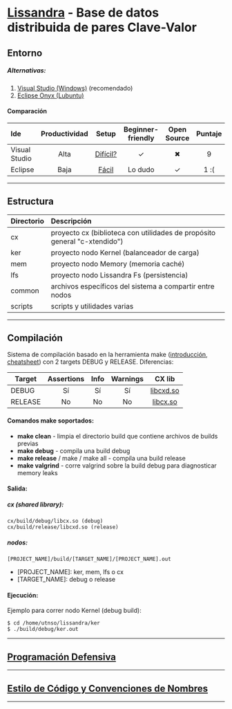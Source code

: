 [Lissandra](https://faq.utnso.com/lissandra) - Base de datos distribuida de pares Clave-Valor
============================================================================
## Entorno
##### Alternativas:
1. [Visual Studio (Windows)](https://github.com/sisoputnfrba/tp-2019-1c-foo-bar/wiki/Entorno:-Visual-Studio) (recomendado)
2. [Eclipse Onyx (Lubuntu)](https://github.com/sisoputnfrba/tp-2019-1c-foo-bar/wiki/Entorno:-Eclipse-Onyx)

#### Comparación
| Ide | Productividad | Setup | Beginner-friendly | Open Source | Puntaje |
|:--------------|:----------------:|:--------:|:-----------------:|:----------:|:-----------:|
| Visual Studio |Alta |[Difícil?](https://github.com/sisoputnfrba/tp-2019-1c-foo-bar/wiki/Entorno:-Visual-Studio) | ✓ | ✖ | 9 |
| Eclipse |Baja |[Fácil](https://github.com/sisoputnfrba/tp-2019-1c-foo-bar/wiki/Entorno:-Eclipse-Onyx) | Lo dudo | ✓ | 1 :( |

-------------------------------------------------------------
## Estructura
| Directorio | Descripción  |
| ----------|:-------------|
| cx        |proyecto cx (biblioteca con utilidades de propósito general "c-xtendido")|
| ker       |proyecto nodo Kernel (balanceador de carga)|
| mem       |proyecto nodo Memory (memoria caché)|
| lfs       |proyecto nodo Lissandra Fs (persistencia)|
| common    |archivos específicos del sistema a compartir entre nodos|
| scripts   |scripts y utilidades varias|

-------------------------------------------------------------
## Compilación
Sistema de compilación basado en la herramienta make ([introducción](https://www.youtube.com/watch?v=OHfMNqe-Fdw), [cheatsheet](https://devhints.io/makefile)) con 2 targets DEBUG y RELEASE. Diferencias:

| Target    | Assertions    | Info | Warnings | CX lib  |
| ----------|:-------------:|:-----:|:-------:|:-------:|
| DEBUG     |Sí             |Sí     |Sí       |[libcxd.so](#)|
| RELEASE   |No             |No     |No       |[libcx.so](#)|

#### Comandos make soportados:
* **make clean** - limpia el directorio build que contiene archivos de builds previas
* **make debug** - compila una build debug
* **make release** / make / make all - compila una build release 
* **make valgrind** - corre valgrind sobre la build debug para diagnosticar memory leaks

#### Salida:
##### cx (shared library):
```
cx/build/debug/libcx.so (debug)
cx/build/release/libcxd.so (release)
```
##### nodos:
```
[PROJECT_NAME]/build/[TARGET_NAME]/[PROJECT_NAME].out
```
* [PROJECT_NAME]: ker, mem, lfs o cx
* [TARGET_NAME]: debug o release
#### Ejecución:
Ejemplo para correr nodo Kernel (debug build):
```
$ cd /home/utnso/lissandra/ker
$ ./build/debug/ker.out
```

-------------------------------------------------------------
## [Programación Defensiva](https://github.com/sisoputnfrba/tp-2019-1c-foo-bar/wiki/Programaci%C3%B3n-Defensiva)
-------------------------------------------------------------
## [Estilo de Código y Convenciones de Nombres](https://github.com/sisoputnfrba/tp-2019-1c-foo-bar/wiki/Estilo-de-C%C3%B3digo-y-Convenciones-de-Nombres)
-------------------------------------------------------------

